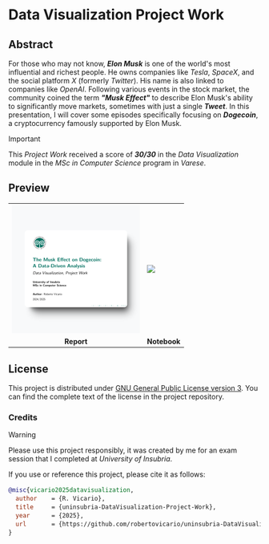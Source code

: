 # Data Visualization Project Work

## Abstract

For those who may not know, **_Elon Musk_** is one of the world's most influential and richest people. He owns companies like _Tesla_, _SpaceX_, and the social platform _X_ (formerly _Twitter_). His name is also linked to companies like _OpenAI_. Following various events in the stock market, the community coined the term **_"Musk Effect"_** to describe Elon Musk's ability to significantly move markets, sometimes with just a single **_Tweet_**. In this presentation, I will cover some episodes specifically focusing on **_Dogecoin_**, a cryptocurrency famously supported by Elon Musk.

> [!IMPORTANT]
>
> This _Project Work_ received a score of **_30/30_** in the _Data Visualization_ module in the _MSc in Computer Science_ program in _Varese_.

## Preview

<table>
    <tr>
        <td><a href="https://raw.githubusercontent.com/robertovicario/uninsubria-DataVisualization-Project-Work/main/docs/The_Musk_Effect_on_Dogecoin__A_Data_Driven_Analysis.pdf"><img src="https://raw.githubusercontent.com/robertovicario/uninsubria-DataVisualization-Project-Work/main/docs/img/report.png" width="256"></td></a>
        <td><a href="#"><img src="https://raw.githubusercontent.com/robertovicario/uninsubria-DataVisualization-Project-Work/main/docs/img/notebook.png" width="256"></td></a>
    </tr>
    <tr>
        <td align="center"><strong>Report</strong></td>
        <td align="center"><strong>Notebook</strong></td>
    </tr>
</table>

## License

This project is distributed under [GNU General Public License version 3](https://opensource.org/license/gpl-3-0). You can find the complete text of the license in the project repository.

### Credits

> [!WARNING]
>
> Please use this project responsibly, it was created by me for an exam session that I completed at _University of Insubria_.

If you use or reference this project, please cite it as follows:

```bib
@misc{vicario2025datavisualization,
  author    = {R. Vicario},
  title     = {uninsubria-DataVisualization-Project-Work},
  year      = {2025},
  url       = {https://github.com/robertovicario/uninsubria-DataVisualization-Project-Work}
}
```
